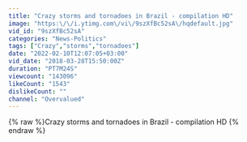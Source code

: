 ```yaml
---
title: "Crazy storms and tornadoes in Brazil - compilation HD"
image: "https:\/\/i.ytimg.com\/vi\/9szXfBc52sA\/hqdefault.jpg"
vid_id: "9szXfBc52sA"
categories: "News-Politics"
tags: ["Crazy","storms","tornadoes"]
date: "2022-02-10T12:07:05+03:00"
vid_date: "2018-03-28T15:50:00Z"
duration: "PT7M24S"
viewcount: "143096"
likeCount: "1543"
dislikeCount: ""
channel: "Overvalued"
---
```

{% raw %}Crazy storms and tornadoes in Brazil - compilation HD {% endraw %}
